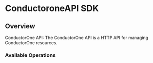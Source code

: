 # ConductoroneAPI SDK


## Overview

ConductorOne API: The ConductorOne API is a HTTP API for managing ConductorOne resources.

### Available Operations

